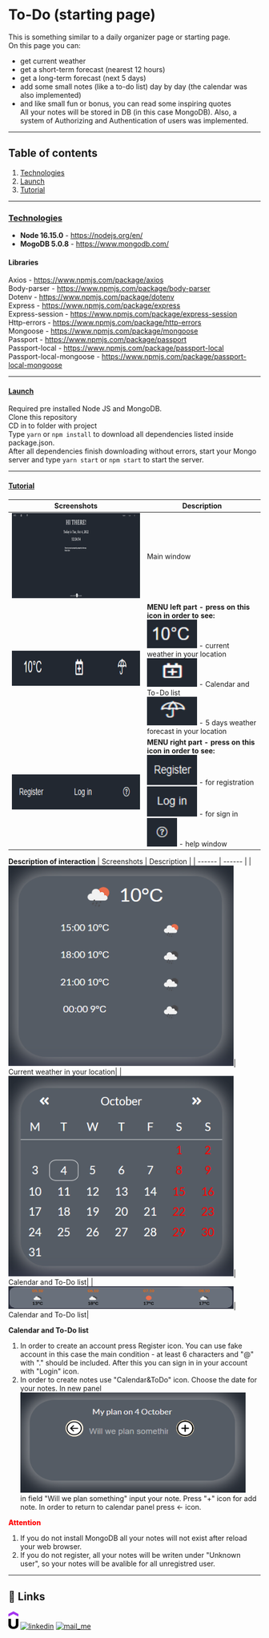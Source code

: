 # To-Do (starting page)


This is something similar to a daily organizer page or starting page.   
On this page you can:
- get current weather 
- get a short-term forecast (nearest 12 hours)
- get a long-term forecast (next 5 days)
- add some small notes (like a to-do list) day by day (the calendar was also implemented)
- and like small fun or bonus, you can read some inspiring quotes</br>
All your notes will be stored in DB (in this case MongoDB). Also, a system of Authorizing and Authentication of users was implemented.

<hr>

## Table of contents

1. [Technologies](README.md#technologies)
2. [Launch](README.md#launch)
3. [Tutorial](README.md#tutorial)


<hr>

### [Technologies](#technologies)

- **Node 16.15.0** - https://nodejs.org/en/
- **MogoDB 5.0.8** - https://www.mongodb.com/

#### Libraries

Axios - https://www.npmjs.com/package/axios </br>
Body-parser - https://www.npmjs.com/package/body-parser</br>
Dotenv - https://www.npmjs.com/package/dotenv</br>
Express - https://www.npmjs.com/package/express</br>
Express-session - https://www.npmjs.com/package/express-session</br>
Http-errors - https://www.npmjs.com/package/http-errors</br>
Mongoose - https://www.npmjs.com/package/mongoose</br>
Passport - https://www.npmjs.com/package/passport</br>
Passport-local - https://www.npmjs.com/package/passport-local</br>
Passport-local-mongoose - https://www.npmjs.com/package/passport-local-mongoose</br>

<hr>

#### [Launch](#launch)

Required pre installed Node JS and MongoDB. </br>
Clone this repository </br>
CD in to folder with project </br>
Type  ```yarn``` or ```npm install``` to download all dependencies listed inside package.json.</br>
After all dependencies finish downloading without errors, start your Mongo server and type ```yarn start``` or ```npm start``` to start the server.

<hr>

#### [Tutorial](#tutorial)

| Screenshots | Description |
| ------ | ------ |
|<img src="../../../Stuff/img/Todo_00.png" width="450" height="170" />| Main window|
|<img src="../../../Stuff/img/Todo_01.png" width="450" height="70" />| **MENU left part - press on this icon in order to see:**</br> <img src="../../../Stuff/img/Todo_011.png" width="100" height="57" /> -  current weather in your location</br> <img src="../../../Stuff/img/Todo_012.png" width="100" height="57" /> - Calendar and To-Do list</br> <img src="../../../Stuff/img/Todo_013.png" width="100" height="57" /> - 5 days weather forecast in your location|
|<img src="../../../Stuff/img/Todo_02.png" width="450" height="70" />|**MENU right part - press on this icon in order to see:**</br> <img src="../../../Stuff/img/Todo_021.png" width="100" height="60" /> - for registration</br> <img src="../../../Stuff/img/Todo_022.png" width="100" height="60" /> - for sign in</br> <img src="../../../Stuff/img/Todo_023.png" width="60" height="57" /> - help window|

**Description of interaction**
| Screenshots | Description |
| ------ | ------ |
|<img src="../../../Stuff/img/Todo_041.png" width="450" height="400" />| Сurrent weather in your location|
|<img src="../../../Stuff/img/Todo_042.png" width="450" height="400" />| Calendar and To-Do list|
|<img src="../../../Stuff/img/Todo_043.png" width="450" height="45" />| Calendar and To-Do list|

**Calendar and To-Do list**

1. In order to create an account press Register icon. You can use fake account in this case the main condition - at least 6 characters and "@" with "." should be included. After this you can sign in in your account with "Login" icon.
2. In order to create notes use "Calendar&ToDo" icon. Choose the date for your notes. In new panel </br> <img src="../../../Stuff/img/Todo_05.png" width="450" height="200" /></br> 
in field "Will we plan something" input your note. Press "+" icon for add note. 
In order to return to calendar panel press &#8592; icon. </br> 

<p style="color:red; font-weight:800">Attention</p>


1. If you do not install MongoDB all your notes will not exist after reload your web browser.
2. If you do not register, all your notes will be writen under "Unknown user", so your notes will be avalible for all unregistred user.

<hr>


## 🔗 Links

<a href="https://github.com/MekhAnd/Practice/tree/main/React%20components/clock-with-weather" ><img src="../../../Stuff/img/pngwing.com(3).png" width="20" height="35" /></a>
[![linkedin](https://cdn-icons-png.flaticon.com/32/665/665212.png)](https://www.linkedin.com/in/andrey-mekhanich/)
[![mail_me](https://cdn-icons-png.flaticon.com/32/665/665210.png)](mailto:andrii.mekhanich@gmail.com?subject=[GitHub]%20Importantly)